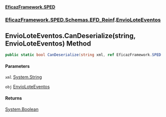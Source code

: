 #### [EficazFramework.SPED](EficazFrameworkSPED.md 'EficazFramework SPED')
### [EficazFramework.SPED.Schemas.EFD_Reinf](EficazFramework.SPED.Schemas.EFD_Reinf.md 'EficazFramework.SPED.Schemas.EFD_Reinf').[EnvioLoteEventos](EficazFramework.SPED.Schemas.EFD_Reinf/EnvioLoteEventos.md 'EficazFramework.SPED.Schemas.EFD_Reinf.EnvioLoteEventos')

## EnvioLoteEventos.CanDeserialize(string, EnvioLoteEventos) Method

```csharp
public static bool CanDeserialize(string xml, ref EficazFramework.SPED.Schemas.EFD_Reinf.EnvioLoteEventos obj);
```
#### Parameters

<a name='EficazFramework.SPED.Schemas.EFD_Reinf.EnvioLoteEventos.CanDeserialize(string,EficazFramework.SPED.Schemas.EFD_Reinf.EnvioLoteEventos).xml'></a>

`xml` [System.String](https://docs.microsoft.com/en-us/dotnet/api/System.String 'System.String')

<a name='EficazFramework.SPED.Schemas.EFD_Reinf.EnvioLoteEventos.CanDeserialize(string,EficazFramework.SPED.Schemas.EFD_Reinf.EnvioLoteEventos).obj'></a>

`obj` [EnvioLoteEventos](EficazFramework.SPED.Schemas.EFD_Reinf/EnvioLoteEventos.md 'EficazFramework.SPED.Schemas.EFD_Reinf.EnvioLoteEventos')

#### Returns
[System.Boolean](https://docs.microsoft.com/en-us/dotnet/api/System.Boolean 'System.Boolean')